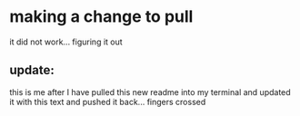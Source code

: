 # making a change to pull

it did not work... figuring it out

## update:

this is me after I have pulled this new readme into my terminal and updated it with this text and pushed it back... fingers crossed
